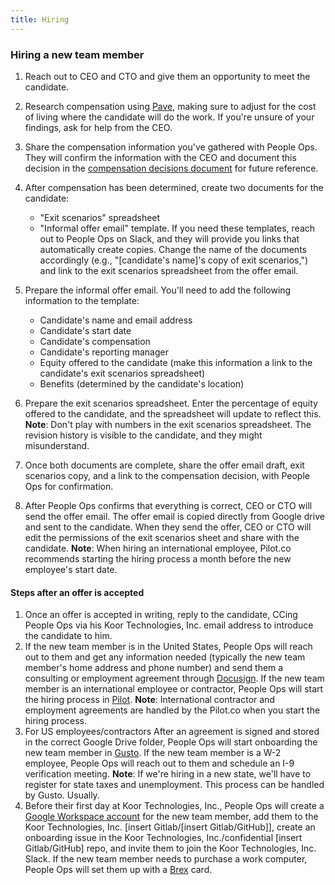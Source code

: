 ```yaml
---
title: Hiring
---
```


### Hiring a new team member

1. Reach out to CEO and CTO and give them an opportunity to meet the candidate.
2. Research compensation using [Pave](https://www.pave.com/), making sure to adjust for the cost of living where the candidate will do the work. If you're unsure of your findings, ask for help from the CEO.
3. Share the compensation information you've gathered with People Ops. They will confirm the information with the CEO and document this decision in the [compensation decisions document](https://docs.google.com/document/d/1NQ-IjcOTbyFluCWqsFLMfP4SvnopoXDcX0civ-STS5c/edit) for future reference.
4. After compensation has been determined, create two documents for the candidate:
    - "Exit scenarios" spreadsheet
    - "Informal offer email" template.
    If you need these templates, reach out to People Ops on Slack, and they will provide you links that automatically create copies. Change the name of the documents accordingly (e.g., "\[candidate's name\]'s copy of exit scenarios,") and link to the exit scenarios spreadsheet from the offer email.

1. Prepare the informal offer email. You'll need to add the following information to the template:
    - Candidate's name and email address
    - Candidate's start date
    - Candidate's compensation
    - Candidate's reporting manager
    - Equity offered to the candidate (make this information a link to the candidate's exit scenarios spreadsheet)
    - Benefits (determined by the candidate's location)
2. Prepare the exit scenarios spreadsheet. Enter the percentage of equity offered to the candidate, and the spreadsheet will update to reflect this.
    **Note**: Don't play with numbers in the exit scenarios spreadsheet. The revision history is visible to the candidate, and they might misunderstand.
3. Once both documents are complete, share the offer email draft, exit scenarios copy, and a link to the compensation decision, with People Ops for confirmation.
4. After People Ops confirms that everything is correct, CEO or CTO will send the offer email. The offer email is copied directly from Google drive and sent to the candidate. When they send the offer, CEO or CTO will edit the permissions of the exit scenarios sheet and share with the candidate.
    **Note**: When hiring an international employee, Pilot.co recommends starting the hiring process a month before the new employee's start date.

#### Steps after an offer is accepted

1. Once an offer is accepted in writing, reply to the candidate, CCing People Ops via his Koor Technologies, Inc. email address to introduce the candidate to him.
2. If the new team member is in the United States, People Ops will reach out to them and get any information needed (typically the new team member's home address and phone number) and send them a consulting or employment agreement through [Docusign](https://www.docusign.com/). If the new team member is an international employee or contractor, People Ops will start the hiring process in [Pilot](https://pilot.co/).
    **Note**: International contractor and employment agreements are handled by the Pilot.co when you start the hiring process.
3. For US employees/contractors After an agreement is signed and stored in the correct Google Drive folder, People Ops will start onboarding the new team member in [Gusto](https://www.gusto.com/). If the new team member is a W-2 employee, People Ops will reach out to them and schedule an I-9 verification meeting.
    **Note**: If we're hiring in a new state, we'll have to register for state taxes and unemployment. This process can be handled by Gusto. Usually.
4. Before their first day at Koor Technologies, Inc., People Ops will create a [Google Workspace account](https://admin.google.com/ac/users) for the new team member, add them to the Koor Technologies, Inc. \[insert Gitlab/\[insert Gitlab/GitHub\]\], create an onboarding issue in the Koor Technologies, Inc./confidential \[insert Gitlab/GitHub\] repo, and invite them to join the Koor Technologies, Inc. Slack. If the new team member needs to purchase a work computer, People Ops will set them up with a [Brex](https://dashboard.brex.com/team/invite-user) card.
